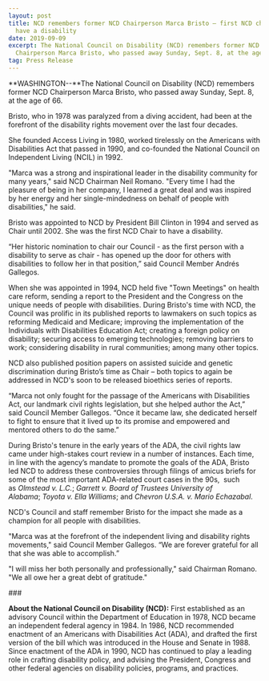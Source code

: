 ```yaml
---
layout: post
title: NCD remembers former NCD Chairperson Marca Bristo – first NCD chair to
  have a disability
date: 2019-09-09
excerpt: The National Council on Disability (NCD) remembers former NCD
  Chairperson Marca Bristo, who passed away Sunday, Sept. 8, at the age of 66.
tag: Press Release
---
```

**WASHINGTON--**The National Council on Disability (NCD) remembers former NCD Chairperson Marca Bristo, who passed away Sunday, Sept. 8, at the age of 66.

Bristo, who in 1978 was paralyzed from a diving accident, had been at the forefront of the disability rights movement over the last four decades.

She founded Access Living in 1980, worked tirelessly on the Americans with Disabilities Act that passed in 1990, and co-founded the National Council on Independent Living (NCIL) in 1992.

"Marca was a strong and inspirational leader in the disability community for many years," said NCD Chairman Neil Romano. "Every time I had the pleasure of being in her company, I learned a great deal and was inspired by her energy and her single-mindedness on behalf of people with disabilities," he said. 

Bristo was appointed to NCD by President Bill Clinton in 1994 and served as Chair until 2002. She was the first NCD Chair to have a disability.

“Her historic nomination to chair our Council - as the first person with a disability to serve as chair - has opened up the door for others with disabilities to follow her in that position,” said Council Member Andrés Gallegos.

When she was appointed in 1994, NCD held five "Town Meetings" on health care reform, sending a report to the President and the Congress on the unique needs of people with disabilities. During Bristo's time with NCD, the Council was prolific in its published reports to lawmakers on such topics as reforming Medicaid and Medicare; improving the implementation of the Individuals with Disabilities Education Act; creating a foreign policy on disability; securing access to emerging technologies; removing barriers to work; considering disability in rural communities; among many other topics.

NCD also published position papers on assisted suicide and genetic discrimination during Bristo’s time as Chair – both topics to again be addressed in NCD's soon to be released bioethics series of reports.

“Marca not only fought for the passage of the Americans with Disabilities Act, our landmark civil rights legislation, but she helped author the Act,” said Council Member Gallegos. “Once it became law, she dedicated herself to fight to ensure that it lived up to its promise and empowered and mentored others to do the same.”

During Bristo's tenure in the early years of the ADA, the civil rights law came under high-stakes court review in a number of instances. Each time, in line with the agency’s mandate to promote the goals of the ADA, Bristo led NCD to address these controversies through filings of amicus briefs for some of the most important ADA-related court cases in the 90s,  such as *Olmstead v. L.C.*; *Garrett v. Board of Trustees University of Alabama*; *Toyota v. Ella Williams*; and *Chevron U.S.A. v. Mario Echazabal*.

NCD's Council and staff remember Bristo for the impact she made as a champion for all people with disabilities.

"Marca was at the forefront of the independent living and disability rights movements," said Council Member Gallegos. “We are forever grateful for all that she was able to accomplish.”

"I will miss her both personally and professionally," said Chairman Romano. "We all owe her a great debt of gratitude."

\###

**About the National Council on Disability (NCD):** First established as an advisory Council within the Department of Education in 1978, NCD became an independent federal agency in 1984. In 1986, NCD recommended enactment of an Americans with Disabilities Act (ADA), and drafted the first version of the bill which was introduced in the House and Senate in 1988. Since enactment of the ADA in 1990, NCD has continued to play a leading role in crafting disability policy, and advising the President, Congress and other federal agencies on disability policies, programs, and practices.